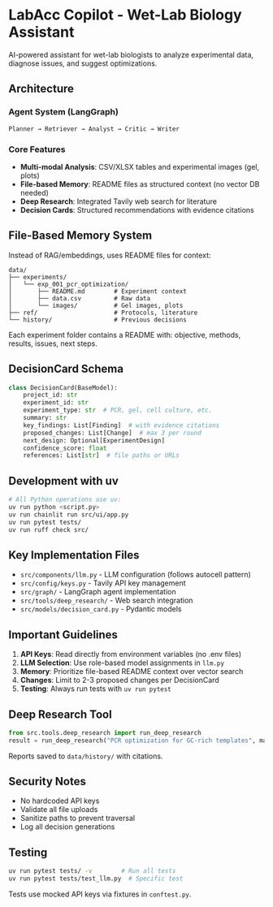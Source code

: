 # LabAcc Copilot - Wet-Lab Biology Assistant

AI-powered assistant for wet-lab biologists to analyze experimental data, diagnose issues, and suggest optimizations.

## Architecture

### Agent System (LangGraph)
```
Planner → Retriever → Analyst → Critic → Writer
```

### Core Features
- **Multi-modal Analysis**: CSV/XLSX tables and experimental images (gel, plots)
- **File-based Memory**: README files as structured context (no vector DB needed)
- **Deep Research**: Integrated Tavily web search for literature
- **Decision Cards**: Structured recommendations with evidence citations

## File-Based Memory System

Instead of RAG/embeddings, uses README files for context:

```
data/
├── experiments/
│   └── exp_001_pcr_optimization/
│       ├── README.md        # Experiment context
│       ├── data.csv         # Raw data
│       └── images/          # Gel images, plots
├── ref/                     # Protocols, literature
└── history/                 # Previous decisions
```

Each experiment folder contains a README with: objective, methods, results, issues, next steps.

## DecisionCard Schema

```python
class DecisionCard(BaseModel):
    project_id: str
    experiment_id: str
    experiment_type: str  # PCR, gel, cell culture, etc.
    summary: str
    key_findings: List[Finding]  # with evidence citations
    proposed_changes: List[Change]  # max 3 per round
    next_design: Optional[ExperimentDesign]
    confidence_score: float
    references: List[str]  # file paths or URLs
```

## Development with uv

```bash
# All Python operations use uv:
uv run python <script.py>
uv run chainlit run src/ui/app.py
uv run pytest tests/
uv run ruff check src/
```

## Key Implementation Files

- `src/components/llm.py` - LLM configuration (follows autocell pattern)
- `src/config/keys.py` - Tavily API key management
- `src/graph/` - LangGraph agent implementation
- `src/tools/deep_research/` - Web search integration
- `src/models/decision_card.py` - Pydantic models

## Important Guidelines

1. **API Keys**: Read directly from environment variables (no .env files)
2. **LLM Selection**: Use role-based model assignments in `llm.py`
3. **Memory**: Prioritize file-based README context over vector search
4. **Changes**: Limit to 2-3 proposed changes per DecisionCard
5. **Testing**: Always run tests with `uv run pytest`

## Deep Research Tool

```python
from src.tools.deep_research import run_deep_research
result = run_deep_research("PCR optimization for GC-rich templates", max_loops=3)
```

Reports saved to `data/history/` with citations.

## Security Notes

- No hardcoded API keys
- Validate all file uploads
- Sanitize paths to prevent traversal
- Log all decision generations

## Testing

```bash
uv run pytest tests/ -v        # Run all tests
uv run pytest tests/test_llm.py  # Specific test
```

Tests use mocked API keys via fixtures in `conftest.py`.